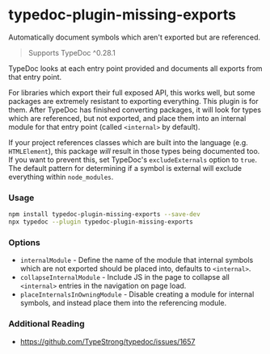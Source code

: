 # typedoc-plugin-missing-exports

Automatically document symbols which aren't exported but are referenced.

> Supports TypeDoc ^0.28.1

TypeDoc looks at each entry point provided and documents all exports from that entry point.

For libraries which export their full exposed API, this works well, but some packages are extremely resistant to exporting everything. This plugin is for them. After TypeDoc has finished converting packages, it will look for types which are referenced, but not exported, and place them into an internal module for that entry point (called `<internal>` by default).

If your project references classes which are built into the language (e.g. `HTMLElement`), this package _will_ result in those types being documented too. If you want to prevent this, set TypeDoc's `excludeExternals` option to `true`. The default pattern for determining if a symbol is external will exclude everything within `node_modules`.

### Usage

```bash
npm install typedoc-plugin-missing-exports --save-dev
npx typedoc --plugin typedoc-plugin-missing-exports
```

### Options

- `internalModule` - Define the name of the module that internal symbols which are not exported should be placed into, defaults to `<internal>`.
- `collapseInternalModule` - Include JS in the page to collapse all `<internal>` entries in the navigation on page load.
- `placeInternalsInOwningModule` - Disable creating a module for internal symbols, and instead place them into the referencing module.

### Additional Reading

- https://github.com/TypeStrong/typedoc/issues/1657
